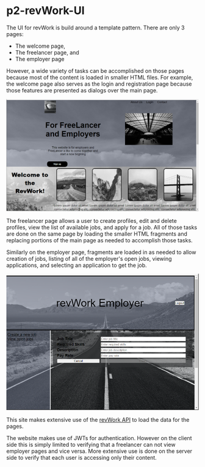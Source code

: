 # p2-revWork-UI

The UI for revWork is build around a template pattern. There are only 3 pages:
- The welcome page,
- The freelancer page, and
- The employer page

However, a wide variety of tasks can be accomplished on those pages because most
of the content is loaded in smaller HTML files. For example, the welcome page
also serves as the login and registration page because those features are
presented as dialogs over the main page.

![The welcome page](/screenshot1.png?raw=true "Welcome page")

The freelancer page allows a user to create profiles, edit and delete profiles,
view the list of available jobs, and apply for a job. All of those tasks
are done on the same page by loading the smaller HTML fragments and replacing
portions of the main page as needed to accomplish those tasks.

Similarly on the employer page, fragments are loaded in as needed to allow
creation of jobs, listing of all of the employer's open jobs, viewing
applications, and selecting an application to get the job.

![The employer page](/screenshot2.png?raw=true "Employer page")

This site makes extensive use of the
[revWork API](https://github.com/220620-java/p2-revWork-API) to load the
data for the pages.

The website makes use of JWTs for authentication. However on the client side
this is simply limited to verifying that a freelancer can not view employer
pages and vice versa. More extensive use is done on the server side to verify
that each user is accessing only their content.